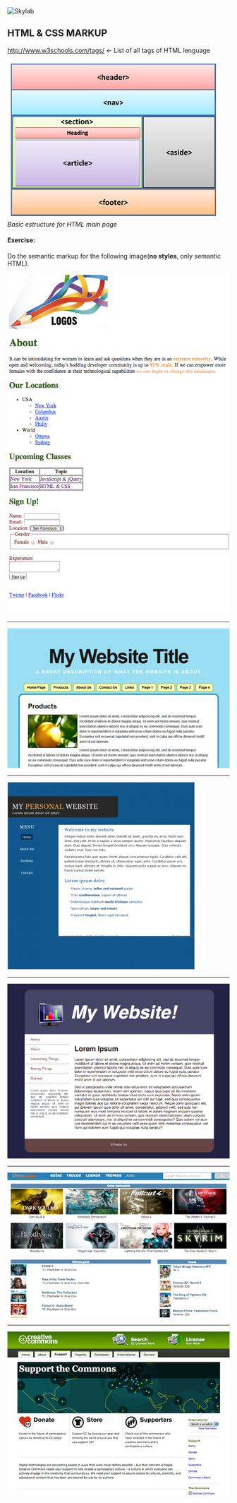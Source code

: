<img src="http://www.skylabcoders.com/images/403/default.png" alt="Skylab" style="width:200px;height:45px;">

## HTML & CSS MARKUP

http://www.w3schools.com/tags/ <- List of all tags of HTML lenguage


![snapshot](img/html.png)
*Basic estructure for HTML main page*

#### Exercise: 
Do the semantic markup for the following image(**no styles**, only semantic HTML).

![snapshot](img/shot1.png)

---

![snapshot](img/1_2.png)

--- 

![snapshot](img/1_3.jpg)

---

![snapshot](img/1_4.png)

---

![snapshot](img/shot4.png)

---

![snapshot](img/shot3.jpg)
